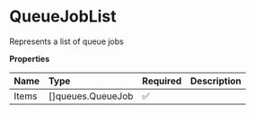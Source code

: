 # QueueJobList

Represents a list of queue jobs

**Properties**

| Name  | Type              | Required | Description |
| :---- | :---------------- | :------- | :---------- |
| Items | []queues.QueueJob | ✅       |             |
